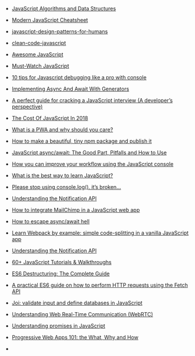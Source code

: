 - [JavaScript Algorithms and Data Structures](https://github.com/trekhleb/javascript-algorithms)

* [Modern JavaScript Cheatsheet](https://github.com/mbeaudru/modern-js-cheatsheet)

- [javascript-design-patterns-for-humans
](https://github.com/sohamkamani/javascript-design-patterns-for-humans)

* [clean-code-javascript](https://github.com/ryanmcdermott/clean-code-javascript)

- [Awesome JavaScript](https://github.com/sorrycc/awesome-javascript)

* [Must-Watch JavaScript](https://github.com/AllThingsSmitty/must-watch-javascript)

- [10 tips for Javascript debugging like a pro with console](https://medium.com/appsflyer/10-tips-for-javascript-debugging-like-a-pro-with-console-7140027eb5f6)

* [Implementing Async And Await With Generators](https://medium.freecodecamp.org/how-to-implement-async-and-await-with-generators-11ab0859010f)

- [A perfect guide for cracking a JavaScript interview (A developer’s perspective)](https://medium.com/dev-bits/a-perfect-guide-for-cracking-a-javascript-interview-a-developers-perspective-23a5c0fa4d0d)

* [The Cost Of JavaScript In 2018](https://medium.com/@addyosmani/the-cost-of-javascript-in-2018-7d8950fbb5d4)

- [What is a PWA and why should you care?](https://blog.bitsrc.io/what-is-a-pwa-and-why-should-you-care-388afb6c0bad)

* [How to make a beautiful, tiny npm package and publish it](https://medium.freecodecamp.org/how-to-make-a-beautiful-tiny-npm-package-and-publish-it-2881d4307f78)

- [JavaScript async/await: The Good Part, Pitfalls and How to Use](https://hackernoon.com/javascript-async-await-the-good-part-pitfalls-and-how-to-use-9b759ca21cda)

* [How you can improve your workflow using the JavaScript console](https://medium.freecodecamp.org/how-you-can-improve-your-workflow-using-the-javascript-console-bdd7823a9472)

- [What is the best way to learn JavaScript?](https://www.quora.com/What-is-the-best-way-to-learn-JavaScript)

* [Please stop using console.log(), it’s broken…](https://hackernoon.com/please-stop-using-console-log-its-broken-b5d7d396cf15?source=bookmarks---------87---------------------)

- [Understanding the Notification API](https://codeburst.io/understanding-the-notification-api-804fb5c1ae9c?source=bookmarks---------85---------------------)

* [How to integrate MailChimp in a JavaScript web app](https://medium.freecodecamp.org/how-to-integrate-mailchimp-in-a-javascript-web-app-2a889fb43f6f?source=bookmarks---------76---------------------)

- [How to escape async/await hell](https://medium.freecodecamp.org/avoiding-the-async-await-hell-c77a0fb71c4c?source=bookmarks---------59---------------------)

* [Learn Webpack by example: simple code-splitting in a vanilla JavaScript app](https://medium.freecodecamp.org/learn-webpack-by-example-simple-code-splitting-in-a-vanilla-javascript-app-b366798336a4?source=bookmarks---------26---------------------)

- [Understanding the Notification API](https://codeburst.io/understanding-the-notification-api-804fb5c1ae9c)

* [60+ JavaScript Tutorials & Walkthroughs](https://codeburst.io/60-javascript-tutorials-walkthroughs-cb315cc1947e)

- [ES6 Destructuring: The Complete Guide](https://codeburst.io/es6-destructuring-the-complete-guide-7f842d08b98f)

* [A practical ES6 guide on how to perform HTTP requests using the Fetch API](https://medium.freecodecamp.org/a-practical-es6-guide-on-how-to-perform-http-requests-using-the-fetch-api-594c3d91a547)

- [Joi: validate input and define databases in JavaScript](https://codeburst.io/joi-validate-input-and-define-databases-in-javascript-84adc6f1474b)

* [Understanding Web Real-Time Communication (WebRTC)](https://medium.com/@anto.christo.20/understanding-web-real-time-communication-webrtc-d4cec5a43f2f)

- [Understanding promises in JavaScript](https://hackernoon.com/understanding-promises-in-javascript-13d99df067c1)

* [Progressive Web Apps 101: the What, Why and How](https://medium.freecodecamp.org/progressive-web-apps-101-the-what-why-and-how-4aa5e9065ac2?source=bookmarks---------30---------------------)

- 
